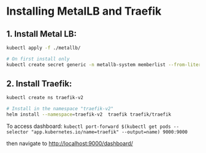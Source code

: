 # Installing MetalLB and Traefik

## 1. Install Metal LB:

```zsh
kubectl apply -f ./metallb/

# On first install only
kubectl create secret generic -n metallb-system memberlist --from-literal=secretkey="$(openssl rand -base64 128)"
```

## 2. Install Traefik:

```zsh
kubectl create ns traefik-v2

# Install in the namespace "traefik-v2"
helm install --namespace=traefik-v2  traefik traefik/traefik
```

To access dashboard: `kubectl port-forward $(kubectl get pods --selector "app.kubernetes.io/name=traefik" --output=name) 9000:9000`

then navigate to [http://localhost:9000/dashboard/](http://localhost:9000/dashboard/)

